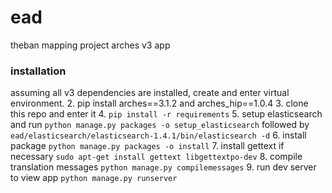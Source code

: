 # ead
theban mapping project arches v3 app

### installation
assuming all v3 dependencies are installed, create and enter virtual environment.
2. pip install arches==3.1.2 and arches_hip==1.0.4
3. clone this repo and enter it
4. `pip install -r requirements`
5. setup elasticsearch and run `python manage.py packages -o setup_elasticsearch` followed by `ead/elasticsearch/elasticsearch-1.4.1/bin/elasticsearch -d`
6. install package `python manage.py packages -o install`
7. install gettext if necessary `sudo apt-get install gettext libgettextpo-dev`
8. compile translation messages `python manage.py compilemessages`
9. run dev server to view app `python manage.py runserver`

    
